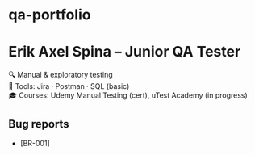 # qa-portfolio
# Erik Axel Spina – Junior QA Tester

🔍 Manual & exploratory testing  
💾 Tools: Jira · Postman · SQL (basic)  
🎓 Courses: Udemy Manual Testing (cert), uTest Academy (in progress)

## Bug reports
- [BR-001]
  
